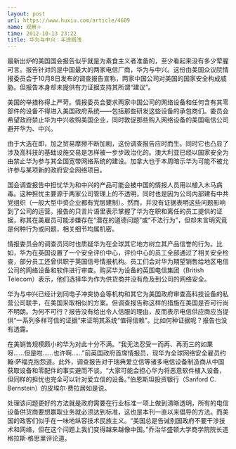 ```yaml
---
layout: post
url: https://www.huxiu.com/article/4609
name: 观察＋
time: 2012-10-13 23:22
title: 华为与中兴：半途搁浅
---
```

最新出炉的美国国会报告似乎就是为素食主义者准备的，至少看起来没有多少荤腥可言。报告针对的是中国最大的两家电信厂商，华为与中兴。这份由美国众议院情报委员会于10月8日发布的调查报告宣称，两家中国公司对美国的国家安全构成威胁。但报告本身却未提供有力证据支持其所谓“建议”。

美国的举措称得上严苛。情报委员会要求两家中国公司的网络设备和任何含有其零部件的设备不得进入美国政府系统——包括那些研发这些设备的承包商们。委员会希望政府禁止华为中兴收购美国企业，同时敦促那些购入网络设备的美国电信公司避开华为、中兴。

由于大选在即，加之贸易摩擦不断加剧，这份调查报告应时而生。同时它也凸显了涉及高科技的基础设施交易是怎样被一步步政治化的。澳大利亚已经以国家安全为由禁止华为参与其全国宽带网络系统的建设。加拿大也于本周暗示华为可能不被允许参与某项新的政府安全网络项目。

国会调查报告中担忧华为和中兴的产品可能会被中国的情报人员用以植入木马病毒。这种担忧主要源于两家公司管理上的不透明，同时也是因为公司内部建有中共党组织（一般大型中资企业都有党层建制）。然而，并没有证据表明这些问题影响到了公司的运营。报告的只言片语里表示掌握了华为在职和离任的员工提供的证据，称其在美雇员可能涉嫌存在“潜在的道德问题”或“不法行为”，但却未言明究竟是何种行为或问题，相关细节均属机密。

情报委员会的调查员同时也质疑华为在全球其它地方树立其产品信誉的行为。比如，华为在英国设置了一个安全评价中心，评价中心的员工全部通过了相关安全检查，部分员工还曾供职于英国信号情报机构。员工们会对华为期望销售给地区电信公司的网络设备和软件进行审查。购买华为设备的英国电信集团（British Telecom）表示，他们选择华为作为供货商并没有危及到公司的网络安全。

华为与中兴已经计划同电子冲突协会等机构和其它为美国政府审查高科技设备的私营公司联手，在美国采取相似的方案。但调查报告称这样的措施在美国是否可行尚不明朗。为何不可行？报告没有给出令人信服的理由，反而表示电信供应商应当提供“一系列多样可信的证据”来证明其系统“值得信赖”。比如何种证据呢？报告也没有透露。

在美销售规模颇小的华为对此十分不满。“我无法忍受一而再、再而三的如果呀……但是啦……也许啊……”前英国政府首席情报员，现华为全球网络安全雇员约翰·萨福克抱怨道。此外，调查报告对于瑞典爱立信等诸多电信设备制造商从中国获取设备和零配件的事实避而不谈。“大家可能会担心华为将恶意软件植入设备，但同样的担忧也完全可以针对爱立信的设备。”伯恩斯坦投资银行（Sanford C. Bernstein）的皮埃尔·费拉居如是说。

处理该问题更好的方法就是政府需要在行业标准一项上做到清晰透明，所有的电信设备供货商要想赢取业务就必须达到标准，这也是本刊一直以来倡导的方法。而美国的政客们似乎在一味地纵容技术民族主义。“美国总是告诫别国政府不要干涉技术和网络，但在这个问题上我们变得越来越像中国。”乔治华盛顿大学商学院院长道格拉斯·格思里评论道。

